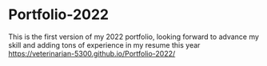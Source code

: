 # Portfolio-2022 
This is the first version of my 2022 portfolio, looking forward to advance my skill and adding tons of experience in my resume this year<br>
https://veterinarian-5300.github.io/Portfolio-2022/
